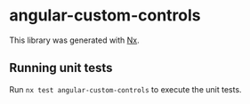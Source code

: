 # angular-custom-controls

This library was generated with [Nx](https://nx.dev).

## Running unit tests

Run `nx test angular-custom-controls` to execute the unit tests.

